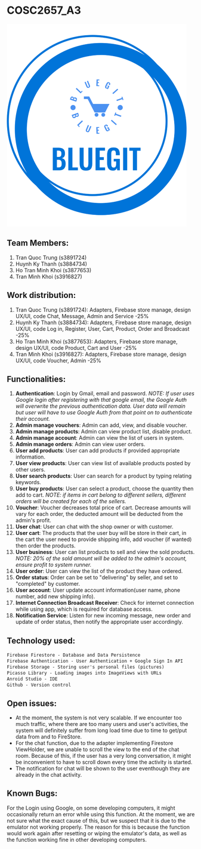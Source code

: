 
# COSC2657_A3

![Project Logo](https://github.com/TTrung224/BlueGit/blob/main/readme_logo.png)

## Team Members:

  1. Tran Quoc Trung (s3891724)
  2. Huynh Ky Thanh (s3884734)
  3. Ho Tran Minh Khoi (s3877653)
  4. Tran Minh Khoi (s3916827)
  

## Work distribution:

  1. Tran Quoc Trung (s3891724): Adapters, Firebase store manage, design UX/UI, code Chat, Message, Admin and Service  -25%
  2. Huynh Ky Thanh (s3884734): Adapters, Firebase store manage, design UX/UI, code Log in, Register, User, Cart, Product, Order and Broadcast  -25%
  3. Ho Tran Minh Khoi (s3877653): Adapters, Firebase store manage, design UX/UI, code Product, Cart and User -25%
  4. Tran Minh Khoi (s3916827): Adapters, Firebase store manage, design UX/UI, code Voucher, Admin   -25%
 

## Functionalities:

  1. **Authentication**: Login by Gmail, email and password. *NOTE: If user uses Google login after registering with that google email, the Google Auth will overwrite the previous authentication data. User data will remain but user will have to use Google Auth from that point on to authenticate their account.*
  2. **Admin manage vouchers**: Admin can add, view, and disable voucher.
  3. **Admin manage products**: Admin can view product list, disable product.
  4. **Admin manage account**: Admin can view the list of users in system.
  5. **Admin manage orders**: Admin can view user orders.
  6. **User add products**: User can add products if provided appropriate information.
  7. **User view products**: User can view list of available products posted by other users.
  8. **User search products**: User can search for a product by typing relating keywords.
  9. **User buy products**: User can select a product, choose the quantity then add to cart. *NOTE: if items in cart belong to different sellers, different orders will be created for each of the sellers.*
  10. **Voucher**: Voucher decreases total price of cart. Decrease amounts will vary for each order, the deducted amount will be deducted from the admin's profit.
  11. **User chat**: User can chat with the shop owner or with customer.
  12. **User cart**: The products that the user buy will be store in their cart, in the cart the user need to provide shipping info, add voucher (if wanted) then order the products.
  13. **User business**: User can list products to sell and view the sold products. *NOTE: 20% of the sold amount will be added to the admin's account, ensure profit to system runner.*
  14. **User order**: User can view the list of the product they have ordered.
  15.  **Order status**: Order can be set to "delivering" by seller, and set to "completed" by customer.
  16. **User account**: User update account information(user name, phone number, add new shipping info).
  17. **Internet Connection Broadcast Receiver**: Check for internet connection while using app, which is required for database access.
  18. **Notification Service**: Listen for new incoming message, new order and update of order status, then notify the appropriate user accordingly.
  

## Technology used:

    Firebase Firestore - Database and Data Persistence
    Firebase Authentication - User Authentication + Google Sign In API
    Firebase Storage - Storing user's personal files (pictures)
    Picasso Library - Loading images into ImageViews with URLs
    Anroid Studio - IDE
    Github - Version control
    

## Open issues:

* At the moment, the system is not very scalable. If we encounter too much traffic, where there are too many users and user's activities, the system will definitely suffer from long load time due to time to get/put data from and to FireStore. 
* For the chat function, due to the adapter implementing Firestore ViewHolder, we are unable to scroll the view to the end of the chat room. Because of this, if the user has a very long conversation, it might be inconvenient to have to scroll down every time the activity is started.
* The notification for chat will be shown to the user eventhough they are already in the chat activity.

## Known Bugs:

  For the Login using Google, on some developing computers, it might occasionally return an error while using this function. At the moment, we are not sure what the exact cause of this, but we suspect that it is due to the emulator not working properly. The reason for this is because the function would work again after resetting or wiping the emulator's data, as well as the function working fine in other developing computers.

